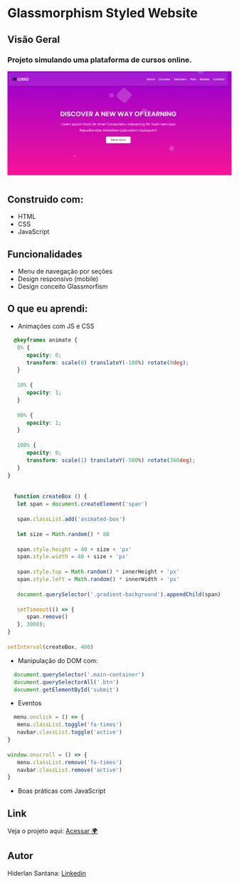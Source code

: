 # Glassmorphism Styled Website

## Visão Geral

### Projeto simulando uma plataforma de cursos online. 

![](./Assets/image/Glassmorphism-Styled-Website.png)

#
## Construido com:
- HTML
- CSS
- JavaScript

## Funcionalidades
- Menu de navegação por seções
- Design responsivo (mobile)
- Design conceito Glassmorfism

## O que eu aprendi:

- Animações com JS e CSS
```css
  @keyframes animate {
   0% {
      opacity: 0;
      transform: scale(0) translateY(-100%) rotate(0deg);
   }

   10% {
      opacity: 1;
   }

   90% {
      opacity: 1;
   }

   100% {
      opacity: 0;
      transform: scale(1) translateY(-500%) rotate(360deg);
   }
}

```

```js

  function createBox () {
   let span = document.createElement('span')

   span.classList.add('animated-box')

   let size = Math.random() * 80

   span.style.height = 40 + size + 'px'
   span.style.width = 40 + size + 'px'

   span.style.top = Math.random() * innerHeight + 'px'
   span.style.left = Math.random() * innerWidth + 'px'

   document.querySelector('.gradient-background').appendChild(span)

   setTimeout(() => {
      span.remove()
   }, 3000);
}

setInterval(createBox, 400)

```

- Manipulação do DOM com:
```js
  document.querySelector('.main-container')
  document.querySelectorAll('.btn')
  document.getElementById('submit')
```

- Eventos
```js
  menu.onclick = () => {
   menu.classList.toggle('fa-times')
   navbar.classList.toggle('active')
}

window.onscroll = () => {
   menu.classList.remove('fa-times')
   navbar.classList.remove('active')
}
```
- Boas práticas com JavaScript

## Link

Veja o projeto aqui: [Acessar 🌍](https://devhiderlan.github.io/glassmorphism-styled-website/) 

## Autor

Hiderlan Santana: [Linkedin](https://www.linkedin.com/in/hiderlan-santana/)